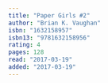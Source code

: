 ```yaml
---
title: "Paper Girls #2"
author: "Brian K. Vaughan"
isbn: "1632158957"
isbn13: "9781632158956"
rating: 4
pages: 128
read: "2017-03-19"
added: "2017-03-19"
---
```


